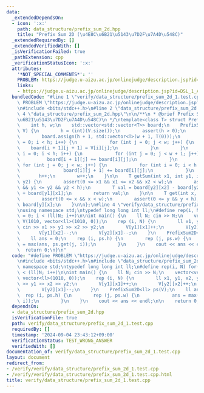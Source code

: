 ```yaml
---
data:
  _extendedDependsOn:
  - icon: ':x:'
    path: data_structure/prefix_sum_2d.hpp
    title: "Prefix Sum 2D (\u4E8C\u6B21\u5143\u7D2F\u7A4D\u548C)"
  _extendedRequiredBy: []
  _extendedVerifiedWith: []
  _isVerificationFailed: true
  _pathExtension: cpp
  _verificationStatusIcon: ':x:'
  attributes:
    '*NOT_SPECIAL_COMMENTS*': ''
    PROBLEM: https://judge.u-aizu.ac.jp/onlinejudge/description.jsp?id=DSL_1_A
    links:
    - https://judge.u-aizu.ac.jp/onlinejudge/description.jsp?id=DSL_1_A
  bundledCode: "#line 1 \"verify/data_structure/prefix_sum_2d_1.test.cpp\"\n#define\
    \ PROBLEM \"https://judge.u-aizu.ac.jp/onlinejudge/description.jsp?id=DSL_1_A\"\
    \n#include <bits/stdc++.h>\n#line 2 \"data_structure/prefix_sum_2d.hpp\"\n\n#line\
    \ 4 \"data_structure/prefix_sum_2d.hpp\"\n\n/**\n * @brief Prefix Sum 2D (\u4E8C\
    \u6B21\u5143\u7D2F\u7A4D\u548C)\n */\ntemplate<class T> struct PrefixSum2D {\n\
    \    int h, w;\n    std::vector<std::vector<T>> board;\n    PrefixSum2D(std::vector<std::vector<T>>&\
    \ V) {\n        h = (int)(V.size());\n        assert(h > 0);\n        w = (int)(V[0].size());\n\
    \        board.assign(h + 1, std::vector<T>(w + 1, T(0)));\n        for (int i\
    \ = 0; i < h; i++) {\n            for (int j = 0; j < w; j++) {\n            \
    \    board[i + 1][j + 1] = V[i][j];\n            }\n        }\n        for (int\
    \ i = 0; i < h; i++) {\n            for (int j = 0; j < w + 1; j++) {\n      \
    \          board[i + 1][j] += board[i][j];\n            }\n        }\n       \
    \ for (int j = 0; j < w; j++) {\n            for (int i = 0; i < h + 1; i++) {\n\
    \                board[i][j + 1] += board[i][j];\n            }\n        }\n \
    \       h++;\n        w++;\n    }\n\n    T getSum(int x1, int y1, int x2, int\
    \ y2) {\n        assert(0 <= x1 && x1 <= x2 && x2 < w);\n        assert(0 <= y1\
    \ && y1 <= y2 && y2 < h);\n        T val = board[y2][x2] - board[y2][x1] - board[y1][x2]\
    \ + board[y1][x1];\n        return val;\n    }\n\n    T get(int x, int y) {\n\
    \        assert(0 <= x && x < w);\n        assert(0 <= y && y < h);\n        return\
    \ board[y][x];\n    }\n\n};\n#line 4 \"verify/data_structure/prefix_sum_2d_1.test.cpp\"\
    \nusing namespace std;\ntypedef long long int ll;\n#define rep(i, N) for(ll i\
    \ = 0; i < (ll)N; i++)\n\nint main() {\n    ll N; cin >> N;\n    vector<vector<ll>>\
    \ V(1010, vector<ll>(1010, 0));\n    rep (i, N) {\n        ll x1, y1, x2, y2;\
    \ cin >> x1 >> y1 >> x2 >> y2;\n        V[y1][x1]++;\n        V[y2][x2]++;\n \
    \       V[y1][x2]--;\n        V[y2][x1]--;\n    }\n    PrefixSum2D<ll> ps(V);\n\
    \    ll ans = 0;\n    rep (i, ps.h) {\n        rep (j, ps.w) {\n            ans\
    \ = max(ans, ps.get(j, i));\n        }\n    }\n    cout << ans << endl;\n\n  \
    \  return 0;\n}\n"
  code: "#define PROBLEM \"https://judge.u-aizu.ac.jp/onlinejudge/description.jsp?id=DSL_1_A\"\
    \n#include <bits/stdc++.h>\n#include \"data_structure/prefix_sum_2d.hpp\"\nusing\
    \ namespace std;\ntypedef long long int ll;\n#define rep(i, N) for(ll i = 0; i\
    \ < (ll)N; i++)\n\nint main() {\n    ll N; cin >> N;\n    vector<vector<ll>> V(1010,\
    \ vector<ll>(1010, 0));\n    rep (i, N) {\n        ll x1, y1, x2, y2; cin >> x1\
    \ >> y1 >> x2 >> y2;\n        V[y1][x1]++;\n        V[y2][x2]++;\n        V[y1][x2]--;\n\
    \        V[y2][x1]--;\n    }\n    PrefixSum2D<ll> ps(V);\n    ll ans = 0;\n  \
    \  rep (i, ps.h) {\n        rep (j, ps.w) {\n            ans = max(ans, ps.get(j,\
    \ i));\n        }\n    }\n    cout << ans << endl;\n\n    return 0;\n}"
  dependsOn:
  - data_structure/prefix_sum_2d.hpp
  isVerificationFile: true
  path: verify/data_structure/prefix_sum_2d_1.test.cpp
  requiredBy: []
  timestamp: '2024-09-04 23:43:12+09:00'
  verificationStatus: TEST_WRONG_ANSWER
  verifiedWith: []
documentation_of: verify/data_structure/prefix_sum_2d_1.test.cpp
layout: document
redirect_from:
- /verify/verify/data_structure/prefix_sum_2d_1.test.cpp
- /verify/verify/data_structure/prefix_sum_2d_1.test.cpp.html
title: verify/data_structure/prefix_sum_2d_1.test.cpp
---
```

